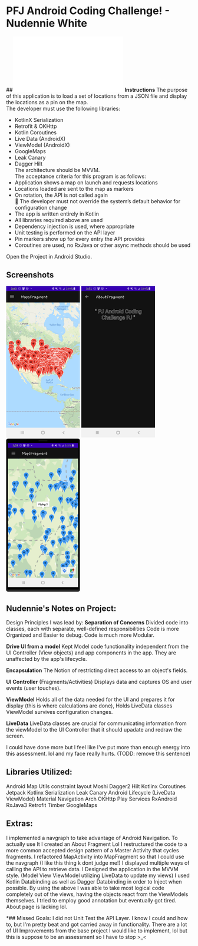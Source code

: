 # PFJ Android Coding Challenge! - Nudennie White

##![Project Instructions File](instructions.pdf)
**Instructions** 
The purpose of this application is to load a set of locations from a
JSON file and display the locations as a pin on the map.  
The developer must use the following libraries:
-  KotlinX Serialization
-  Retrofit & OKHttp
-  Kotlin Coroutines
-  Live Data (AndroidX)
-  ViewModel (AndroidX)
-  GoogleMaps
-  Leak Canary
-  Dagger Hilt  
   The architecture should be MVVM.  
   The acceptance criteria for this program is as follows:
-  Application shows a map on launch and requests locations
-  Locations loaded are sent to the map as markers
-  On rotation, the API is not called again  
     The developer must not override the system’s default behavior for configuration change
-  The app is written entirely in Kotlin
-  All libraries required above are used
-  Dependency injection is used, where appropriate
-  Unit testing is performed on the API layer
-  Pin markers show up for every entry the API provides
-  Coroutines are used, no RxJava or other async methods should be used



Open the Project in Android Studio.

## Screenshots
<img src="preview_01.png" width="200" /> <img src="preview_02.png" width="200" /> <img src="preview_03.png" width="200" />


## Nudennie's Notes on Project:

Design Principles I was lead by: 
**Separation of Concerns** 
Divided code into classes, each with separate, well-defined responsibilities
Code is more Organized and Easier to debug. Code is much more Modular. 

**Drive UI from a model** 
Kept Model code functionality independent from the UI Controller (View objects)
and app components in the app. They are unaffected by the app's lifecycle.

**Encapsulation** 
The Notion of restricting direct access to an object's fields.

**UI Controller** (Fragments/Activities) Displays data and captures OS and user events (user touches).

**ViewModel** Holds all of the data needed for the UI and prepares it for display (this is where calculations are done), Holds LiveData classes
ViewModel survives configuration changes.

**LiveData** LiveData classes are crucial for communicating information from the viewModel to the UI Controller that it should upadate and redraw the screen.

I could have done more but I feel like I've put more than enough energy into this assessment. lol and my face really hurts. (TODD: remove this sentence)

## Libraries Utilized: 

Android Map Utils
constraint layout
Moshi
Dagger2
Hilt
Kotlinx Coroutines
Jetpack
Kotlinx Serialization
Leak Canary
Android Lifecycle (LiveData ViewModel)
Material
Navigation Arch
OKHttp
Play Services
RxAndroid
RxJava3 Retrofit
Timber
GoogleMaps

## Extras:

I implemented a navgraph to take advantage of Android Navigation.
To actually use It I created an About Fragment Lol
I restructured the code to a more common accepted design pattern of a Master Activity that cycles fragments.
I refactored MapActivity into MapFragment so that I could use the navgraph (I like this thing k dont judge me!)
I displayed multiple ways of calling the API to retrieve data. 
I Designed the application in the MVVM style.  (Model View ViewModel utilizing LiveData to update my views)
I used Kotlin Databinding as well as Dagger Databinding in order to Inject when possible. 
By using the above I was able to take most logical code completely out of the views, having the objects react from the ViewModels themselves. 
I tried to employ good annotation but eventually got tired. About page is lacking lol. 


*## Missed Goals: 
I did not Unit Test the API Layer. I know I could and how to, but I'm pretty beat and got carried away in functionality. 
There are a lot of UI Improvements from the base project I would like to implement, lol but this is suppose to be an assessment so I have to stop >_<

